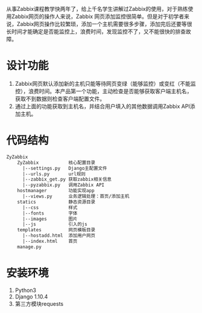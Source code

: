 从事Zabbix课程教学快两年了，给上千名学生讲解过Zabbix的使用，对于熟练使用Zabbix网页的操作人来说，Zabbix
网页添加监控很简单。但是对于初学者来说，Zabbix网页操作比较繁琐，添加一个主机需要很多步骤，添加完后还要等很长时间才能确定是否能监控上，浪费时间，发现监控不了，又不能很快的排查故障。

# 设计功能
1. Zabbix网页默认添加新的主机只能等待网页变绿（能够监控）或变红（不能监控），浪费时间。本产品第一个功能，主动检查是否能够获取客户端主机名，获取不到数据则检查客户端配置文件。
2. 通过上面的功能获取到主机名，并结合用户填入的其他数据调用Zabbix API添加主机。

# 代码结构

```html
ZyZabbix
	ZyZabbix           核心配置目录
	  |--settings.py   Django主配置文件
	  |--urls.py       url规则
	  |--zabbix_get.py 获取zabbix相关信息
	  |--pyzabbix.py   调用Zabbix API
	hostmanager        功能实现app
	  |--views.py      业务逻辑处理：首页/添加主机
	statics            静态资源目录
	  |--css           样式
	  |--fonts         字体
	  |--images        图片
	  |--js            引入的js
	templates          网页模板目录
	  |--hostadd.html  添加用户网页
	  |--index.html    首页
	manage.py
```

# 安装环境
1. Python3
2. Django 1.10.4
3. 第三方模块requests